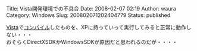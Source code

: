 Title: Vista開発環境での不具合
Date: 2008-02-07 02:19
Author: waura
Category: Windows
Slug: 200802071202404779
Status: published

[Vista](http://d.hatena.ne.jp/keyword/Vista)で[コンパイル](http://d.hatena.ne.jp/keyword/%A5%B3%A5%F3%A5%D1%A5%A4%A5%EB)したものを、XPに持っていって実行してみると正常に動作しない・・・  
おそらくDirectXSDKかWindowsSDKが原因だと思われるのだが・・・・
